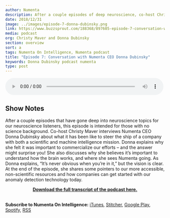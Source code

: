 ```yaml
---
author: Numenta
description: After a couple episodes of deep neuroscience, co-host Christy Maver takes us back to the business side of things in an interview with Numenta CEO Donna Dubinsky. They discuss the challenge of navigating a dual mission, why Donna believes it’s important even for non-neuroscientists to understand how the brain works, and where she believes the company is going.
date: 2018/12/31
image: ../images/episode-7-donna-dubinsky.png
link: https://www.buzzsprout.com/188368/897605-episode-7-conversation-with-numenta-ceo-donna-dubinsky
media: podcast
org: Christy Maver and Donna Dubinsky
section: overview
sort: a
tags: Numenta On Intelligence, Numenta podcast
title: "Episode 7: Conversation with Numenta CEO Donna Dubinsky"
keywords: Donna Dubinsky podcast numenta
type: post
---
```


<audio controls preload="metadata" style=" width:500px;"> <source src="https://www.buzzsprout.com/188368/897605-episode-7-conversation-with-numenta-ceo-donna-dubinsky.mp3" type="audio/mpeg">Your browser does not support the audio element. </audio>

## Show Notes

After a couple episodes that have gone deep into neuroscience topics for our neuroscience listeners, this episode is intended for those with no science background. Co-host Christy Maver interviews Numenta CEO Donna Dubinsky about what it has been like to steer the ship of a company with both a scientific and machine intelligence mission. Donna explains why she felt it was important to commercialize our efforts – and the answer might surprise you! She also discusses why she believes it’s important to understand how the brain works, and where she sees Numenta going. As Donna explains, “It’s never obvious when you’re in it,” but the vision is clear. At the end of the episode, she shares some pointers to our more accessible, non-scientific resources and how companies can get started with our anomaly detection technology today.

<center>

**[Download the full transcript of the podcast here.](/assets/pdf/numenta-on-intelligence-podcast/NOI-Episode-7-Conversation-With-Numenta-CEO-Donna-Dubinsky.pdf)**

</center>

<br>**Subscribe to Numenta On Intelligence:**  [iTunes](https://itunes.apple.com/us/podcast/numenta-on-intelligence/id1406940219), [Stitcher](https://www.stitcher.com/podcast/numenta-on-intelligence), [Google Play](https://play.google.com/music/listen?u=1#/ps/Iso5mnblc5aksx4k6etlz5243se), [Spotify](https://open.spotify.com/show/1vH1TuF6HR51D4rYAfF7aT?si=zqpeFHAKRc6H7s9fsabukg), [RSS](https://feeds.buzzsprout.com/188368.rss)
